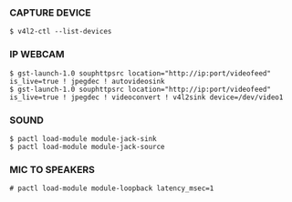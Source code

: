 ### CAPTURE DEVICE
~~~
$ v4l2-ctl --list-devices
~~~

### IP WEBCAM
~~~
$ gst-launch-1.0 souphttpsrc location="http://ip:port/videofeed" is_live=true ! jpegdec ! autovideosink
$ gst-launch-1.0 souphttpsrc location="http://ip:port/videofeed" is_live=true ! jpegdec ! videoconvert ! v4l2sink device=/dev/video1
~~~

### SOUND
~~~
$ pactl load-module module-jack-sink
$ pactl load-module module-jack-source
~~~

### MIC TO SPEAKERS
~~~
# pactl load-module module-loopback latency_msec=1
~~~
